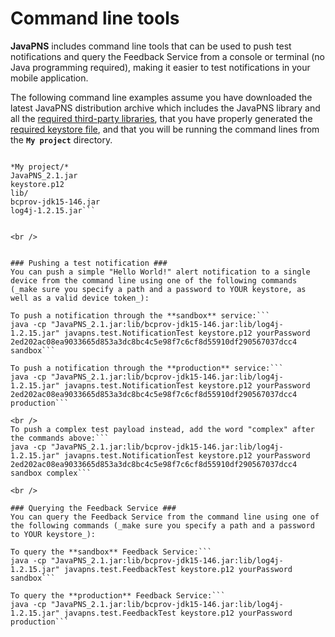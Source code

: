 # Command line tools #

**JavaPNS** includes command line tools that can be used to push test notifications and query the Feedback Service from a console or terminal (no Java programming required), making it easier to test notifications in your mobile application.

The following command line examples assume you have downloaded the latest JavaPNS distribution archive which includes the JavaPNS library and all the [required third-party libraries](http://code.google.com/p/javapns/wiki/GeneralRequirements), that you have properly generated the [required keystore file](http://code.google.com/p/javapns/wiki/PreparingCertificates), and that you will be running the command lines from the **`My project`** directory.

```

*My project/*
JavaPNS_2.1.jar
keystore.p12
lib/
bcprov-jdk15-146.jar
log4j-1.2.15.jar```


<br />


### Pushing a test notification ###
You can push a simple "Hello World!" alert notification to a single device from the command line using one of the following commands (_make sure you specify a path and a password to YOUR keystore, as well as a valid device token_):

To push a notification through the **sandbox** service:```
java -cp "JavaPNS_2.1.jar:lib/bcprov-jdk15-146.jar:lib/log4j-1.2.15.jar" javapns.test.NotificationTest keystore.p12 yourPassword 2ed202ac08ea9033665d853a3dc8bc4c5e98f7c6cf8d55910df290567037dcc4 sandbox```

To push a notification through the **production** service:```
java -cp "JavaPNS_2.1.jar:lib/bcprov-jdk15-146.jar:lib/log4j-1.2.15.jar" javapns.test.NotificationTest keystore.p12 yourPassword 2ed202ac08ea9033665d853a3dc8bc4c5e98f7c6cf8d55910df290567037dcc4 production```

<br />
To push a complex test payload instead, add the word "complex" after the commands above:```
java -cp "JavaPNS_2.1.jar:lib/bcprov-jdk15-146.jar:lib/log4j-1.2.15.jar" javapns.test.NotificationTest keystore.p12 yourPassword 2ed202ac08ea9033665d853a3dc8bc4c5e98f7c6cf8d55910df290567037dcc4 sandbox complex```

<br />

### Querying the Feedback Service ###
You can query the Feedback Service from the command line using one of the following commands (_make sure you specify a path and a password to YOUR keystore_):

To query the **sandbox** Feedback Service:```
java -cp "JavaPNS_2.1.jar:lib/bcprov-jdk15-146.jar:lib/log4j-1.2.15.jar" javapns.test.FeedbackTest keystore.p12 yourPassword sandbox```

To query the **production** Feedback Service:```
java -cp "JavaPNS_2.1.jar:lib/bcprov-jdk15-146.jar:lib/log4j-1.2.15.jar" javapns.test.FeedbackTest keystore.p12 yourPassword production```